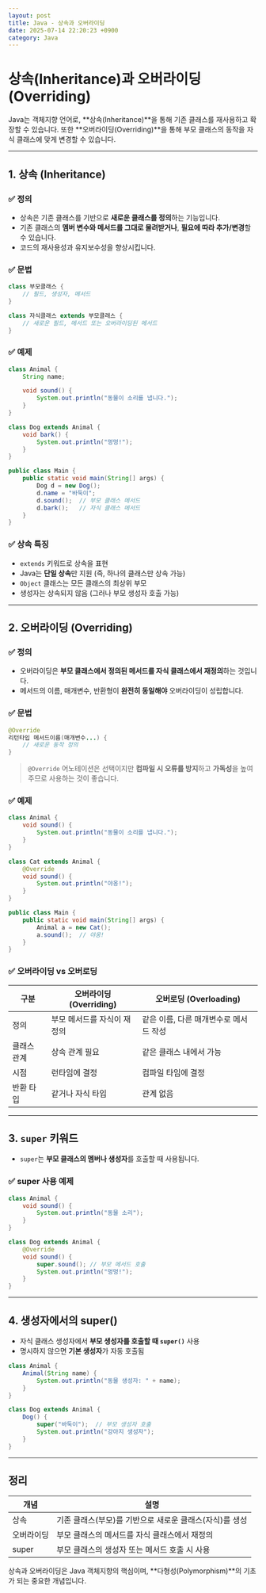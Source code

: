 ```yaml
---
layout: post
title: Java - 상속과 오버라이딩
date: 2025-07-14 22:20:23 +0900
category: Java
---
```

# 상속(Inheritance)과 오버라이딩(Overriding)

Java는 객체지향 언어로, **상속(Inheritance)**을 통해 기존 클래스를 재사용하고 확장할 수 있습니다. 또한 **오버라이딩(Overriding)**을 통해 부모 클래스의 동작을 자식 클래스에 맞게 변경할 수 있습니다.

---

## 1. 상속 (Inheritance)

### ✅ 정의

- 상속은 기존 클래스를 기반으로 **새로운 클래스를 정의**하는 기능입니다.
- 기존 클래스의 **멤버 변수와 메서드를 그대로 물려받거나**, **필요에 따라 추가/변경**할 수 있습니다.
- 코드의 재사용성과 유지보수성을 향상시킵니다.

### ✅ 문법

```java
class 부모클래스 {
    // 필드, 생성자, 메서드
}

class 자식클래스 extends 부모클래스 {
    // 새로운 필드, 메서드 또는 오버라이딩된 메서드
}
```

### ✅ 예제

```java
class Animal {
    String name;

    void sound() {
        System.out.println("동물이 소리를 냅니다.");
    }
}

class Dog extends Animal {
    void bark() {
        System.out.println("멍멍!");
    }
}

public class Main {
    public static void main(String[] args) {
        Dog d = new Dog();
        d.name = "바둑이";
        d.sound();  // 부모 클래스 메서드
        d.bark();   // 자식 클래스 메서드
    }
}
```

### ✅ 상속 특징

- `extends` 키워드로 상속을 표현
- Java는 **단일 상속**만 지원 (즉, 하나의 클래스만 상속 가능)
- `Object` 클래스는 모든 클래스의 최상위 부모
- 생성자는 상속되지 않음 (그러나 부모 생성자 호출 가능)

---

## 2. 오버라이딩 (Overriding)

### ✅ 정의

- 오버라이딩은 **부모 클래스에서 정의된 메서드를 자식 클래스에서 재정의**하는 것입니다.
- 메서드의 이름, 매개변수, 반환형이 **완전히 동일해야** 오버라이딩이 성립합니다.

### ✅ 문법

```java
@Override
리턴타입 메서드이름(매개변수...) {
    // 새로운 동작 정의
}
```

> `@Override` 어노테이션은 선택이지만 **컴파일 시 오류를 방지**하고 **가독성**을 높여주므로 사용하는 것이 좋습니다.

### ✅ 예제

```java
class Animal {
    void sound() {
        System.out.println("동물이 소리를 냅니다.");
    }
}

class Cat extends Animal {
    @Override
    void sound() {
        System.out.println("야옹!");
    }
}

public class Main {
    public static void main(String[] args) {
        Animal a = new Cat();
        a.sound();  // 야옹!
    }
}
```

### ✅ 오버라이딩 vs 오버로딩

| 구분        | 오버라이딩 (Overriding)       | 오버로딩 (Overloading)       |
|-------------|-------------------------------|------------------------------|
| 정의        | 부모 메서드를 자식이 재정의    | 같은 이름, 다른 매개변수로 메서드 작성 |
| 클래스 관계 | 상속 관계 필요                 | 같은 클래스 내에서 가능      |
| 시점        | 런타임에 결정                  | 컴파일 타임에 결정           |
| 반환 타입   | 같거나 자식 타입               | 관계 없음                   |

---

## 3. `super` 키워드

- `super`는 **부모 클래스의 멤버나 생성자**를 호출할 때 사용됩니다.

### ✅ super 사용 예제

```java
class Animal {
    void sound() {
        System.out.println("동물 소리");
    }
}

class Dog extends Animal {
    @Override
    void sound() {
        super.sound(); // 부모 메서드 호출
        System.out.println("멍멍!");
    }
}
```

---

## 4. 생성자에서의 super()

- 자식 클래스 생성자에서 **부모 생성자를 호출할 때 `super()`** 사용
- 명시하지 않으면 **기본 생성자**가 자동 호출됨

```java
class Animal {
    Animal(String name) {
        System.out.println("동물 생성자: " + name);
    }
}

class Dog extends Animal {
    Dog() {
        super("바둑이");  // 부모 생성자 호출
        System.out.println("강아지 생성자");
    }
}
```

---

## 정리

| 개념       | 설명 |
|------------|------|
| 상속       | 기존 클래스(부모)를 기반으로 새로운 클래스(자식)를 생성 |
| 오버라이딩 | 부모 클래스의 메서드를 자식 클래스에서 재정의 |
| super      | 부모 클래스의 생성자 또는 메서드 호출 시 사용 |

상속과 오버라이딩은 Java 객체지향의 핵심이며, **다형성(Polymorphism)**의 기초가 되는 중요한 개념입니다.
